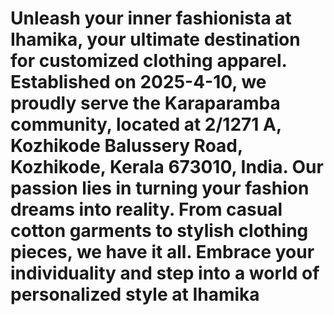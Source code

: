 # Unleash your inner fashionista at Ihamika, your ultimate destination for customized clothing apparel. Established on 2025-4-10, we proudly serve the Karaparamba community, located at 2/1271 A, Kozhikode Balussery Road, Kozhikode, Kerala 673010, India. Our passion lies in turning your fashion dreams into reality. From casual cotton garments to stylish clothing pieces, we have it all. Embrace your individuality and step into a world of personalized style at Ihamika

